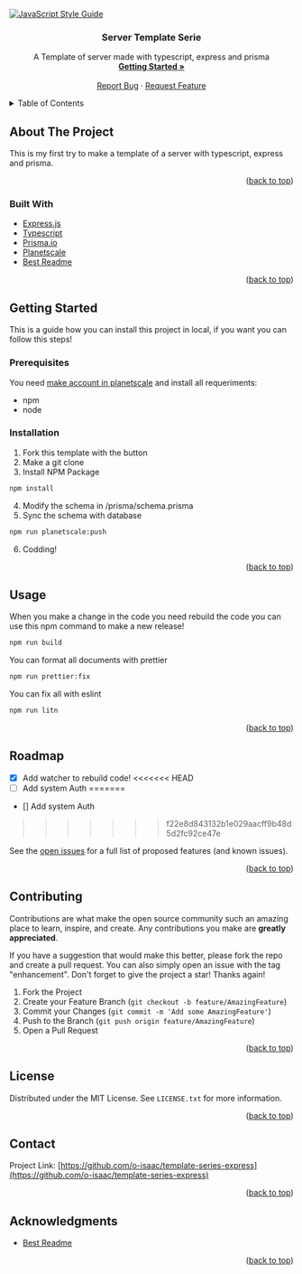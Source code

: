 <div id="top"></div>

[![JavaScript Style Guide](https://cdn.rawgit.com/standard/standard/master/badge.svg)](https://github.com/standard/standard)

<!-- Project Home -->
<div align="center">
  <h3 align="center">Server Template Serie</h3>
  <p align="center">
      A Template of server made with typescript, express and prisma
      <br />
      <a href="https://github.com/o-isaac/template-series-express#getting-started"><strong>Getting Started »</strong></a>
      <br />
      <br />
      <a href="https://github.com/o-isaac/template-series-express/issues">Report Bug</a>
      ·
      <a href="https://github.com/o-isaac/template-series-express/issues">Request Feature</a>

  </p>
</div>

<!-- Table of contents -->
<details>
  <summary>Table of Contents</summary>
  <ol>
    <li>
      <a href="#about-the-project">About The Project</a>
      <ul>
        <li><a href="#built-with">Built With</a></li>
      </ul>
    </li>
    <li>
      <a href="#getting-started">Getting Started</a>
      <ul>
        <li><a href="#prerequisites">Prerequisites</a></li>
        <li><a href="#installation">Installation</a></li>
      </ul>
    </li>
    <li><a href="#usage">Usage</a></li>
    <li><a href="#roadmap">Roadmap</a></li>
    <li><a href="#contributing">Contributing</a></li>
    <li><a href="#license">License</a></li>
    <li><a href="#contact">Contact</a></li>
    <li><a href="#acknowledgments">Acknowledgments</a></li>
  </ol>
</details>

<!-- About the project -->

## About The Project

This is my first try to make a template of a server with typescript, express and prisma.

<p align="right">(<a href="#top">back to top</a>)</p>

### Built With

- [Express.js](http://expressjs.com/)
- [Typescript](https://www.typescriptlang.org/)
- [Prisma.io](https://www.prisma.io/)
- [Planetscale](https://planetscale.com/)
- [Best Readme](https://github.com/othneildrew/Best-README-Template)

<p align="right">(<a href="#top">back to top</a>)</p>

<!-- GETTING STARTED -->

## Getting Started

This is a guide how you can install this project in local, if you want you can
follow this steps!

### Prerequisites

You need [make account in planetscale](https://auth.planetscale.com/sign-up) and install all requeriments:

- npm
- node

### Installation

1. Fork this template with the button
2. Make a git clone
3. Install NPM Package

```sh
npm install
```

4. Modify the schema in /prisma/schema.prisma
5. Sync the schema with database

```sh
npm run planetscale:push
```

6. Codding!

<p align="right">(<a href="#top">back to top</a>)</p>

<!-- USAGE EXAMPLES -->

## Usage

When you make a change in the code you need rebuild the code
you can use this npm command to make a new release!

```sh
npm run build
```

You can format all documents with prettier

```sh
npm run prettier:fix
```

You can fix all with eslint

```sh
npm run litn
```

<p align="right">(<a href="#top">back to top</a>)</p>

<!-- ROADMAP -->

## Roadmap

- [x] Add watcher to rebuild code!
<<<<<<< HEAD
- [ ] Add system Auth
=======
- [] Add system Auth
>>>>>>> f22e8d843132b1e029aacff9b48d5d2fc92ce47e

See the [open issues](https://github.com/o-isaac/template-series-express/issues) for a full list of proposed features (and known issues).

<p align="right">(<a href="#top">back to top</a>)</p>

<!-- CONTRIBUTING -->

## Contributing

Contributions are what make the open source community such an amazing place to learn, inspire, and create. Any contributions you make are **greatly appreciated**.

If you have a suggestion that would make this better, please fork the repo and create a pull request. You can also simply open an issue with the tag "enhancement".
Don't forget to give the project a star! Thanks again!

1. Fork the Project
2. Create your Feature Branch (`git checkout -b feature/AmazingFeature`)
3. Commit your Changes (`git commit -m 'Add some AmazingFeature'`)
4. Push to the Branch (`git push origin feature/AmazingFeature`)
5. Open a Pull Request

<p align="right">(<a href="#top">back to top</a>)</p>

<!-- LICENSE -->

## License

Distributed under the MIT License. See `LICENSE.txt` for more information.

<p align="right">(<a href="#top">back to top</a>)</p>

<!-- CONTACT -->

## Contact

Project Link: [https://github.com/o-isaac/template-series-express](https://github.com/o-isaac/template-series-express)

<p align="right">(<a href="#top">back to top</a>)</p>

<!-- ACKNOWLEDGMENTS -->

## Acknowledgments

- [Best Readme](https://github.com/othneildrew/Best-README-Template)

<p align="right">(<a href="#top">back to top</a>)</p>
